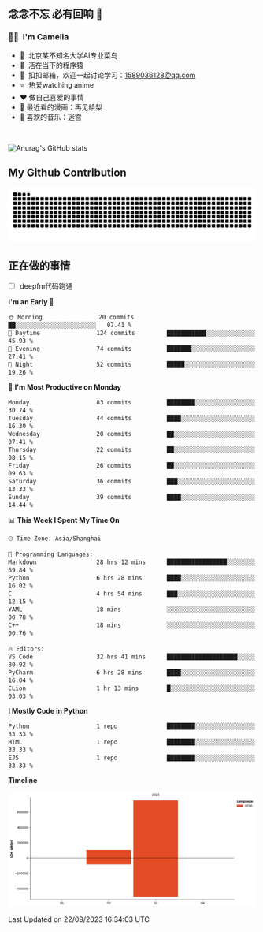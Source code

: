 ## 念念不忘 必有回响  👋
### 👨‍🔧&nbsp;&nbsp;I'm Camelia
- 🏢&nbsp;&nbsp;北京某不知名大学AI专业菜鸟
- 🦍&nbsp;&nbsp;活在当下的程序猿
- 💬&nbsp;&nbsp;扣扣邮箱，欢迎一起讨论学习：1589036128@qq.com
- ⭐️&nbsp;&nbsp;热爱watching anime
- ❤️ 做自己喜爱的事情
- 📖 最近看的漫画：再见绘梨
- 🎵 喜欢的音乐：迷宫

<br>

![Anurag's GitHub stats](https://github-readme-stats.vercel.app/api?username=abinzzz&count_private=true&show_icons=true&theme=tokyonight)


## My Github Contribution
![](https://github.com/abinzzz/abinzzz/blob/output/github-contribution-grid-snake.svg)

## 正在做的事情
- [ ] deepfm代码跑通
<!--START_SECTION:waka-->
**I'm an Early 🐤** 

```text
🌞 Morning                20 commits          ██░░░░░░░░░░░░░░░░░░░░░░░   07.41 % 
🌆 Daytime                124 commits         ███████████░░░░░░░░░░░░░░   45.93 % 
🌃 Evening                74 commits          ███████░░░░░░░░░░░░░░░░░░   27.41 % 
🌙 Night                  52 commits          █████░░░░░░░░░░░░░░░░░░░░   19.26 % 
```
📅 **I'm Most Productive on Monday** 

```text
Monday                   83 commits          ████████░░░░░░░░░░░░░░░░░   30.74 % 
Tuesday                  44 commits          ████░░░░░░░░░░░░░░░░░░░░░   16.30 % 
Wednesday                20 commits          ██░░░░░░░░░░░░░░░░░░░░░░░   07.41 % 
Thursday                 22 commits          ██░░░░░░░░░░░░░░░░░░░░░░░   08.15 % 
Friday                   26 commits          ██░░░░░░░░░░░░░░░░░░░░░░░   09.63 % 
Saturday                 36 commits          ███░░░░░░░░░░░░░░░░░░░░░░   13.33 % 
Sunday                   39 commits          ████░░░░░░░░░░░░░░░░░░░░░   14.44 % 
```


📊 **This Week I Spent My Time On** 

```text
🕑︎ Time Zone: Asia/Shanghai

💬 Programming Languages: 
Markdown                 28 hrs 12 mins      █████████████████░░░░░░░░   69.84 % 
Python                   6 hrs 28 mins       ████░░░░░░░░░░░░░░░░░░░░░   16.02 % 
C                        4 hrs 54 mins       ███░░░░░░░░░░░░░░░░░░░░░░   12.15 % 
YAML                     18 mins             ░░░░░░░░░░░░░░░░░░░░░░░░░   00.78 % 
C++                      18 mins             ░░░░░░░░░░░░░░░░░░░░░░░░░   00.76 % 

🔥 Editors: 
VS Code                  32 hrs 41 mins      ████████████████████░░░░░   80.92 % 
PyCharm                  6 hrs 28 mins       ████░░░░░░░░░░░░░░░░░░░░░   16.04 % 
CLion                    1 hr 13 mins        █░░░░░░░░░░░░░░░░░░░░░░░░   03.03 % 
```

**I Mostly Code in Python** 

```text
Python                   1 repo              ████████░░░░░░░░░░░░░░░░░   33.33 % 
HTML                     1 repo              ████████░░░░░░░░░░░░░░░░░   33.33 % 
EJS                      1 repo              ████████░░░░░░░░░░░░░░░░░   33.33 % 
```



**Timeline**

![Lines of Code chart](https://raw.githubusercontent.com/abinzzz/abinzzz/main/assets/bar_graph.png)


 Last Updated on 22/09/2023 16:34:03 UTC
<!--END_SECTION:waka-->


